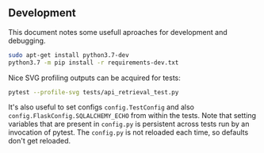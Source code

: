 ## Development

This document notes some usefull aproaches for development and debugging.

```bash
sudo apt-get install python3.7-dev
python3.7 -m pip install -r requirements-dev.txt
```

Nice SVG profiling outputs can be acquired for tests:

```bash
pytest --profile-svg tests/api_retrieval_test.py
```

It's also useful to set configs `config.TestConfig` and also `config.FlaskConfig.SQLALCHEMY_ECHO` from within the tests.
Note that setting variables that are present in `config.py` is persistent across tests run by an invocation of pytest.
The `config.py` is not reloaded each time, so defaults don't get reloaded.
